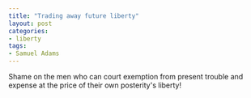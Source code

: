 ```yaml
---
title: "Trading away future liberty"
layout: post
categories:
- liberty
tags:
- Samuel Adams
---
```


Shame on the men who can court exemption from present trouble and expense at the price of their own posterity's liberty!